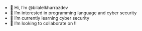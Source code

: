 - 👋 Hi, I’m @bilalelkharrazdev
- 👀 I’m interested in programming language and cyber security
- 🌱 I’m currently learning cyber security
- 💞️ I’m looking to collaborate on !!


<!---
bilalelkharrazdev/bilalelkharrazdev is a ✨ special ✨ repository because its `README.md` (this file) appears on your GitHub profile.
You can click the Preview link to take a look at your changes.
--->
